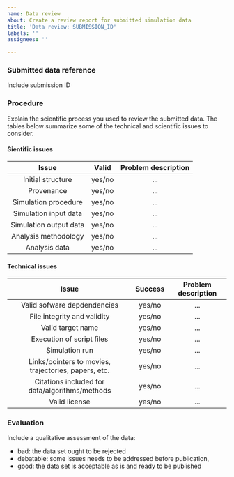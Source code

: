 ```yaml
---
name: Data review
about: Create a review report for submitted simulation data
title: 'Data review: SUBMISSION_ID'
labels: ''
assignees: ''

---
```


### Submitted data reference
Include submission ID

### Procedure
Explain the scientific process you used to review the submitted data. The tables below summarize some of the technical and scientific issues to consider.

#### Sientific issues

| Issue | Valid | Problem description |
| :---: | :---: | :---: |
| Initial structure | yes/no | ... |
| Provenance | yes/no | ... |
| Simulation procedure| yes/no | ... |
| Simulation input data| yes/no | ... |
| Simulation output data| yes/no | ... |
| Analysis methodology | yes/no | ... |
| Analysis data | yes/no | ... |

#### Technical issues

| Issue | Success | Problem description |
| :---: | :---: | :---: |
| Valid sofware depdendencies | yes/no | ... |
| File integrity and validity | yes/no | ... |
| Valid target name | yes/no | ... |
| Execution of script files | yes/no | ... |
| Simulation run | yes/no | ... |
| Links/pointers to movies, trajectories, papers, etc. | yes/no | ... |
| Citations included for data/algorithms/methods | yes/no | ... |
| Valid license | yes/no | ... |

### Evaluation
Include a qualitative assessment of the data: 
   - bad: the data set ought to be rejected
   - debatable: some issues needs to be addressed before publication, 
   - good: the data set is acceptable as is and ready to be published
